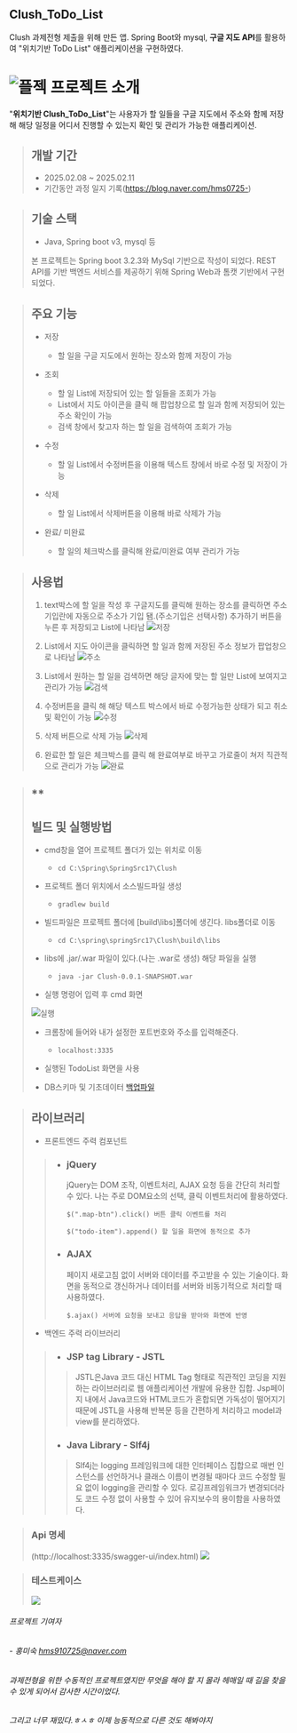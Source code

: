  Clush_ToDo_List
---
Clush 과제전형 제출을 위해 만든 앱. Spring Boot와 mysql, **구글 지도 API**를 활용하여 "위치기반 ToDo List" 애플리케이션을 구현하였다.


 #  ![플젝](https://github.com/hms0725/Clush_Todo/blob/master/%ED%94%84%EB%A1%9C%EC%A0%9D%ED%8A%B8.png) 프로젝트 소개


"**위치기반 Clush_ToDo_List**"는 사용자가 할 일들을 구글 지도에서 주소와 함께 저장해 해당 일정을 어디서 진행할 수 있는지 확인 및 관리가 가능한 애플리케이션. 

>## 개발 기간
>+ 2025.02.08 ~ 2025.02.11
>+ 기간동안 과정 일지 기록(https://blog.naver.com/hms0725-)

>## 기술 스택
>+ Java, Spring boot v3, mysql 등
>  
>본 프로젝트는 Spring boot 3.2.3와 MySql 기반으로 작성이 되었다. REST API를 기반 백엔드 서비스를 제공하기 위해 Spring Web과 톰캣 기반에서 구현되었다. 


>## 주요 기능
>+ 저장
>    + 할 일을 구글 지도에서 원하는 장소와 함께 저장이 가능
>
>+ 조회
>   + 할 일 List에 저장되어 있는 할 일들을 조회가 가능
>    + List에서 지도 아이콘을 클릭 해 팝업창으로 할 일과 함께 저장되어 있는 주소 확인이 가능
>    + 검색 창에서 찾고자 하는 할 일을 검색하여 조회가 가능
>
>+ 수정
>    + 할 일 List에서 수정버튼을 이용해 텍스트 창에서 바로 수정 및 저장이 가능
>     
>+ 삭제
>    + 할 일 List에서 삭제버튼을 이용해 바로 삭제가 가능
>     
>+ 완료/ 미완료
>    + 할 일의 체크박스를 클릭해 완료/미완료 여부 관리가 가능
      

>## 사용법
>1. text박스에 할 일을 작성 후 구글지도를 클릭해 원하는 장소를 클릭하면 주소 기입란에 자동으로 주소가 기입 됌.(주소기입은 선택사항) 추가하기 버튼을 누른 후 저장되고 List에 나타남
>![저장](https://github.com/hms0725/Clush_Todo/blob/master/%EC%98%81%EC%83%81/%EC%B6%94%EA%B0%80.gif)
>
>2. List에서 지도 아이콘을 클릭하면 할 일과 함께 저장된 주소 정보가 팝업창으로 나타남
>![주소](https://github.com/hms0725/Clush_Todo/blob/master/%EC%98%81%EC%83%81/%EC%A3%BC%EC%86%8C.gif)
>
>3. List에서 원하는 할 일을 검색하면 해당 글자에 맞는 할 일만 List에 보여지고 관리가 가능
>![검색](https://github.com/hms0725/Clush_Todo/blob/master/%EC%98%81%EC%83%81/%EA%B2%80%EC%83%89.gif)
>
>4. 수정버튼을 클릭 해 해당 텍스트 박스에서 바로 수정가능한 상태가 되고 취소 및 확인이 가능
>![수정](https://github.com/hms0725/Clush_Todo/blob/master/%EC%98%81%EC%83%81/%EC%88%98%EC%A0%95.gif)
>
>5. 삭제 버튼으로 삭제 가능
>![삭제](https://github.com/hms0725/Clush_Todo/blob/master/%EC%98%81%EC%83%81/%EC%82%AD%EC%A0%9C.gif)
>
>6. 완료한 할 일은 체크박스를 클릭 해 완료여부로 바꾸고 가로줄이 쳐저 직관적으로 관리가 가능
>![완료](https://github.com/hms0725/Clush_Todo/blob/master/%EC%99%84%EB%A3%8C.gif)
>




>## **
>## 빌드 및 실행방법
> + cmd창을 열어 프로젝트 폴더가 있는 위치로 이동
>
>   + ``` cd C:\Spring\SpringSrc17\Clush ```
>
> + 프로젝트 폴더 위치에서 소스빌드파일 생성
>
>   + ``` gradlew build ```
>
> + 빌드파일은 프로젝트 폴더에 [build\libs]폴더에 생긴다. libs폴더로 이동
>
>   + ``` cd C:\spring\springSrc17\Clush\build\libs ```
>
> + libs에 .jar/.war 파일이 있다.(나는 .war로 생성) 해당 파일을 실행
>
>   + ``` java -jar Clush-0.0.1-SNAPSHOT.war ```
>
> + 실행 명령어 입력 후 cmd 화면
>
>![실행](https://github.com/hms0725/Clush_Todo/blob/master/screen.png)
>
> + 크롬창에 들어와 내가 설정한 포트번호와 주소를 입력해준다.
>
>   + ``` localhost:3335 ```
>
>  + 실행된 TodoList 화면을 사용
> + DB스키마 및 기초데이터 [백업파일](https://github.com/hms0725/Clush_Todo/blob/master/todo_db_todo.sql)
>   

>## 라이브러리
> + 프론트엔드 주력 컴포넌트
>>  + ### jQuery
>>    jQuery는 DOM 조작, 이벤트처리, AJAX 요청 등을 간단히 처리할 수 있다. 나는 주로 DOM요소의 선택, 클릭 이벤트처리에 활용하였다.
>>    
>>        $(".map-btn").click() 버튼 클릭 이벤트를 처리
>>    
>>        $("todo-item").append() 할 일을 화면에 동적으로 추가
>>
>>   + ### AJAX
>>      페이지 새로고침 없이 서버와 데이터를 주고받을 수 있는 기술이다. 화면을 동적으로 갱신하거나 데이터를 서버와 비동기적으로 처리할 때 사용하였다.
>>
>>         $.ajax() 서버에 요청을 보내고 응답을 받아와 화면에 반영
>>
>> 
>
>
> + 백엔드 주력 라이브러리
>> + ### JSP tag Library - JSTL
>>
>>>JSTL은Java 코드 대신 HTML Tag 형태로 직관적인 코딩을 지원하는 라이브러리로 웹 애플리케이션 개발에 유용한 집합. Jsp페이지 내에서 Java코드와 HTML코드가 혼합되면 가독성이 떨어지기 때문에 JSTL을 사용해 반복문 등을 간편하게 처리하고 model과 view를 분리하였다.
>>
>>  + ### Java Library - Slf4j
>>
>>>Slf4j는 logging 프레임워크에 대한 인터페이스 집합으로 매번 인스턴스를 선언하거나 클래스 이름이 변경될 때마다 코드 수정할 필요 없이 logging을 관리할 수 있다. 로깅프레임워크가 변경되더라도 코드 수정 없이 사용할 수 있어 유지보수의 용이함을 사용하였다.
>>
>

>### Api 명세
>
>(http://localhost:3335/swagger-ui/index.html)
>![](https://github.com/hms0725/Clush_Todo/blob/master/swagger.png)
>
>


>### 테스트케이스
> ![](https://github.com/hms0725/Clush_Todo/blob/master/TestCaseScreen.png)









###### 프로젝트 기여자
###### - 홍미숙 hms910725@naver.com




###### 과제전형을 위한 수동적인 프로젝트였지만 무엇을 해야 할 지 몰라 헤매일 때 길을 찾을 수 있게 되어서 감사한 시간이었다. 

###### 그리고 너무 재밌다.ㅎㅅㅎ 이제 능동적으로 다른 것도 해봐야지
